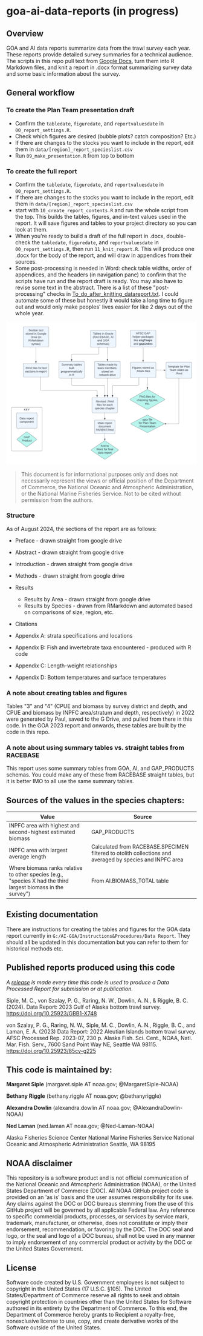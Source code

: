 # goa-ai-data-reports (in progress)

## Overview
GOA and AI data reports summarize data from the trawl survey each year. These reports provide detailed survey summaries for a technical audience. The scripts in this repo pull text from [Google Docs](https://drive.google.com/drive/folders/1UAQKChSuKohsRJ5enOloHPk3qFtk5kVC), turn them into R Markdown files, and knit a report in .docx format summarizing survey data and some basic information about the survey. 

## General workflow

### To create the Plan Team presentation draft

- Confirm the `tabledate`, `figuredate`, and `reportvaluesdate` in `00_report_settings.R`. 
- Check which figures are desired (bubble plots? catch composition? Etc.)
- If there are changes to the stocks you want to include in the report, edit them in `data/[region]_report_specieslist.csv`
- Run `09_make_presentation.R` from top to bottom

### To create the full report 

- Confirm the `tabledate`, `figuredate`, and `reportvaluesdate` in `00_report_settings.R`. 
- If there are changes to the stocks you want to include in the report, edit them in `data/[region]_report_specieslist.csv`
- start with `10_create_report_contents.R` and run the whole script from the top. This builds the tables, figures, and in-text values used in the report. It will save figures and tables to your project directory so you can look at them.
- When you're ready to build a draft of the full report in .docx, double-check the `tabledate`, `figuredate`, and `reportvaluesdate` in `00_report_settings.R`, then run `11_knit_report.R`. This will produce one .docx for the body of the report, and will draw in appendices from their sources.
- Some post-processing is needed in Word: check table widths, order of appendices, and the headers (in navigation pane) to confirm that the scripts have run and the report draft is ready. You may also have to revise some text in the abstract. There is a list of these "post-processing" checks in [To_do_after_knitting_datareport.txt](To_do_after_knitting_datareport.txt). I could automate some of these but honestly it would take a long time to figure out and would only make peoples' lives easier for like 2 days out of the whole year.

![Diagram of report structure](img/DataReportFlowChart.png)

> This document is for informational purposes only and does not necessarily represent the views or official position of the Department of Commerce, the National Oceanic and Atmospheric Administration, or the National Marine Fisheries Service. Not to be cited without permission from the authors.

### Structure

As of August 2024, the sections of the report are as follows:

- Preface - drawn straight from google drive
- Abstract - drawn straight from google drive
- Introduction - drawn straight from google drive
- Methods - drawn straight from google drive
- Results 
  - Results by Area - drawn straight from google drive
  - Results by Species - drawn from RMarkdown and automated based on comparisons of size, region, etc.

- Citations
- Appendix A: strata specifications and locations
- Appendix B: Fish and invertebrate taxa encountered - produced with R code
- Appendix C: Length-weight relationships
- Appendix D: Bottom temperatures and surface temperatures

### A note about creating tables and figures
Tables "3" and "4" (CPUE and biomass by survey district and depth, and CPUE and biomass by INPFC area/stratum and depth, respectively) in 2022 were generated by Paul, saved to the G Drive, and pulled from there in this code. In the GOA 2023 report and onwards, these tables are built by the code in this repo.

### A note about using summary tables vs. straight tables from RACEBASE
This report uses some summary tables from GOA, AI, and GAP_PRODUCTS schemas. You could make any of these from RACEBASE straight tables, but it is better IMO to all use the same summary tables.

## Sources of the values in the species chapters:

| Value      | Source |
| ----------- | ----------- |
| INPFC area with highest and second-highest estimated biomass      | GAP_PRODUCTS       |
| INPFC area with largest average length   | Calculated from RACEBASE.SPECIMEN filtered to otolith collections and averaged by species and INPFC area        |
| Where biomass ranks relative to other species (e.g., "species X had the third largest biomass in the survey")   | From AI.BIOMASS_TOTAL table |

## Existing documentation
There are instructions for creating the tables and figures for the GOA data report currently in `G:/AI-GOA/Instructions&Procedures/Data Report`. They should all be updated in this documentation but you can refer to them for historical methods etc.

## Published reports produced using this code

*A [release](https://github.com/MargaretSiple-NOAA/goa-ai-data-reports/releases) is made every time this code is used to produce a Data Processed Report for submission or at publication.*

Siple, M. C., von Szalay, P. G., Raring, N. W., Dowlin, A. N., & Riggle, B. C. (2024). Data Report: 2023 Gulf of Alaska bottom trawl survey. https://doi.org/10.25923/GBB1-X748

von Szalay, P. G., Raring, N. W., Siple, M. C., Dowlin, A. N., Riggle, B. C., and Laman, E. A. (2023) Data Report: 2022 Aleutian Islands bottom trawl survey.  AFSC Processed Rep. 2023-07, 230 p. Alaska Fish. Sci. Cent., NOAA, Natl. Mar. Fish. Serv., 7600 Sand Point Way NE, Seattle WA 98115. https://doi.org/10.25923/85cy-g225

## This code is maintained by:
**Margaret Siple** (margaret.siple AT noaa.gov; @MargaretSiple-NOAA)

**Bethany Riggle** (bethany.riggle AT noaa.gov; @bethanyriggle)

**Alexandra Dowlin** (alexandra.dowlin AT noaa.gov; @AlexandraDowlin-NOAA)

**Ned Laman** (ned.laman AT noaa.gov; @Ned-Laman-NOAA)

Alaska Fisheries Science Center
National Marine Fisheries Service 
National Oceanic and Atmospheric Administration
Seattle, WA 98195

## NOAA disclaimer
This repository is a software product and is not official communication of the National Oceanic and Atmospheric Administration (NOAA), or the United States Department of Commerce (DOC). All NOAA GitHub project code is provided on an 'as is' basis and the user assumes responsibility for its use. Any claims against the DOC or DOC bureaus stemming from the use of this GitHub project will be governed by all applicable Federal law. Any reference to specific commercial products, processes, or services by service mark, trademark, manufacturer, or otherwise, does not constitute or imply their endorsement, recommendation, or favoring by the DOC. The DOC seal and logo, or the seal and logo of a DOC bureau, shall not be used in any manner to imply endorsement of any commercial product or activity by the DOC or the United States Government.

## License
Software code created by U.S. Government employees is not subject to copyright in the United States (17 U.S.C. §105). The United States/Department of Commerce reserve all rights to seek and obtain copyright protection in countries other than the United States for Software authored in its entirety by the Department of Commerce. To this end, the Department of Commerce hereby grants to Recipient a royalty-free, nonexclusive license to use, copy, and create derivative works of the Software outside of the United States.
